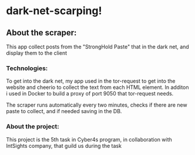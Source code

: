 # dark-net-scarping!

## About the scraper:

This app collect posts from the "StrongHold Paste" that in the dark net, and display them to the client

### Technologies:
To get into the dark net, my app used in the tor-request to get into the website and cheerio to collect the text from each HTML element.
In additon i used in Docker to build a proxy of port 9050 that tor-request needs.

The scraper runs automatically every two minutes, checks if there are new paste to collect, and if needed saving in the DB.

### About the project:
This project is the 5th task in Cyber4s program, in collaboration with IntSights company, that guild us during the task 
